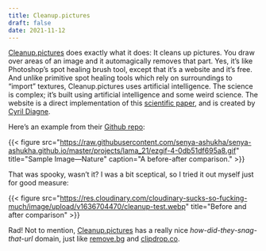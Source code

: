 ```yaml
---
title: Cleanup.pictures
draft: false
date: 2021-11-12
---
```


<style>
     <link rel="stylesheet" href="https://unpkg.com/beerslider/dist/BeerSlider.css">
</style>

[Cleanup.pictures](https://cleanup.pictures/) does exactly what it does: It cleans up pictures. You draw over areas of an image and it automagically removes that part. Yes, it’s like Photoshop’s spot healing brush tool, except that it’s a website and it’s free. And unlike primitive spot healing tools which rely on surroundings to “import” textures, Cleanup.pictures uses artificial intelligence. The science is complex; it’s built using artificial intelligence and some weird science. The website is a direct implementation of this [scientific paper](https://arxiv.org/pdf/2109.07161.pdf), and is created by [Cyril Diagne](https://twitter.com/cyrildiagne).

Here’s an example from their [Github repo](https://saic-mdal.github.io/lama-project/):

{{< figure src="https://raw.githubusercontent.com/senya-ashukha/senya-ashukha.github.io/master/projects/lama_21/ezgif-4-0db51df695a8.gif" title="Sample Image—Nature" caption="A before-after comparison." >}}

That was spooky, wasn’t it? I was a bit sceptical, so I tried it out myself just for good measure:

{{< figure src="https://res.cloudinary.com/cloudinary-sucks-so-fucking-much/image/upload/v1636704470/cleanup-test.webp" title="Before and after comparison" >}}

Rad! Not to mention, [Cleanup.pictures](https://cleanup.pictures/) has a really nice *how-did-they-snag-that-url* domain, just like [remove.bg](https://remove.bg/) and [clipdrop.co](https://clipdrop.co/).

